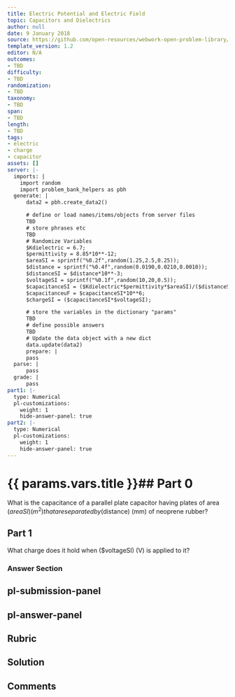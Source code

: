 ```yaml
---
title: Electric Potential and Electric Field
topic: Capacitors and Dielectrics
author: null
date: 9 January 2018
source: https://github.com/open-resources/webwork-open-problem-library/tree/master/Contrib/BrockPhysics/College_Physics_Urone/19.Electric_Potential_and_Electric_Field/19-05.Capacitors_and_Dielectrics/NU_U17_19_05_009.pg
template_version: 1.2
editor: N/A
outcomes:
- TBD
difficulty:
- TBD
randomization:
- TBD
taxonomy:
- TBD
span:
- TBD
length:
- TBD
tags:
- electric
- charge
- capacitor
assets: []
server: |-
  imports: |
    import random
    import problem_bank_helpers as pbh
  generate: |
      data2 = pbh.create_data2()

      # define or load names/items/objects from server files
      TBD
      # store phrases etc
      TBD
      # Randomize Variables
      $Kdielectric = 6.7;
      $permittivity = 8.85*10**-12;
      $areaSI = sprintf("%0.2f",random(1.25,2.5,0.25));
      $distance = sprintf("%0.4f",random(0.0190,0.0210,0.0010));
      $distanceSI = $distance*10**-3;
      $voltageSI = sprintf("%0.1f",random(10,20,0.5));
      $capacitanceSI = ($Kdielectric*$permittivity*$areaSI)/($distanceSI);
      $capacitanceuF = $capacitanceSI*10**6;
      $chargeSI = ($capacitanceSI*$voltageSI);

      # store the variables in the dictionary "params"
      TBD
      # define possible answers
      TBD
      # Update the data object with a new dict
      data.update(data2)
      prepare: |
      pass
  parse: |
      pass
  grade: |
      pass
part1: |-
  type: Numerical
  pl-customizations:
    weight: 1
    hide-answer-panel: true
part2: |-
  type: Numerical
  pl-customizations:
    weight: 1
    hide-answer-panel: true
---
```


# {{ params.vars.title }}## Part 0 
What is the capacitance of a parallel plate capacitor having plates of area ($areaSI) (m^2) that are separated by ($distance) (mm) of neoprene rubber? 
## Part 1 
What charge does it hold when ($voltageSI) (V) is applied to it? 


### Answer Section 


## pl-submission-panel 


## pl-answer-panel 


## Rubric 


## Solution 


## Comments 


